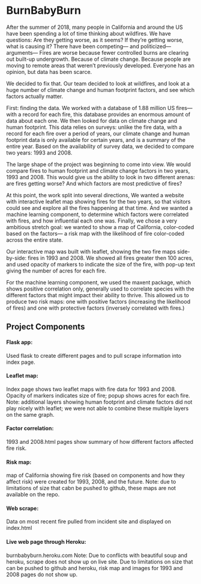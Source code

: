 # BurnBabyBurn

After the summer of 2018, many people in California and around the US have been spending a lot of time thinking about wildfires.  We have questions:  Are they getting worse, as it seems?  If they’re getting worse, what is causing it?  There have been competing— and politicized— arguments— Fires are worse because fewer controlled burns are clearing out built-up undergrowth.  Because of climate change.  Because people are moving to remote areas that weren’t previously developed.  Everyone has an opinion, but data has been scarce.

We decided to fix that.  Our team decided to look at wildfires, and look at a huge number of climate change and human footprint factors, and see which factors actually matter.

First: finding the data.  We worked with a database of 1.88 million US fires— with a record for each fire, this database provides an enormous amount of data about each one.  We then looked for data on climate change and human footprint.  This data relies on surveys:  unlike the fire data, with a record for each fire over a period of years, our climate change and human footprint data is only available for certain years, and is a summary of the entire year. Based on the availability of survey data, we decided to compare two years:  1993 and 2008. 

The large shape of the project was beginning to come into view.  We would compare fires to human footprint and climate change factors in two years, 1993 and 2008.  This would give us the ability to look in two different arenas:  are fires getting worse?  And which factors are most predictive of fires?

At this point, the work split into several directions,  We wanted a website with interactive leaflet map showing fires for the two years, so that visitors could see and explore all the fires happening at that time.  And we wanted a machine learning component, to determine which factors were correlated with fires, and how influential each one was.  Finally, we chose a very ambitious stretch goal: we wanted to show a map of California, color-coded based on the factors— a risk map with the likelihood of fire color-coded across the entire state.

Our interactive map was built with leaflet, showing the two fire maps side-by-side: fires in 1993 and 2008.  We showed all fires greater then 100 acres, and used opacity of markers to indicate the size of the fire, with pop-up text giving the number of acres for each fire.

For the machine learning component, we used the maxent package, which shows positive correlation only,  generally used to correlate species with the different factors that might impact their ability to thrive.  This allowed us to produce two risk maps: one with positive factors (increasing the likelihood of fires)  and one with protective factors (inversely correlated with fires.)

## Project Components

#### Flask app:  
Used flask to create different pages and to pull scrape information into index page.
#### Leaflet map:  
Index page shows two leaflet maps with fire data for 1993 and 2008.  Opacity of markers indicates size of fire; popup shows acres for each fire.  Note:  additional layers showing human footprint and climate factors did not play nicely with leaflet; we were not able to combine these multiple layers on the same graph.
#### Factor correlation:  
1993 and 2008.html pages show summary of how different factors affected fire risk.
#### Risk map:  
map of California showing fire risk (based on components and how they affect risk) were created for 1993, 2008, and the future.  Note: due to limitations of size that cabn be pushed to github, these maps are not available on the repo.
#### Web scrape: 
Data on most recent fire pulled from incident site and displayed on index.html
#### Live web page through Heroku:  
burnbabyburn.heroku.com  Note:  Due to conflicts with beautiful soup and heroku, scrape does not show up on live site.  Due to limitations on size that can be pushed to github and heroku, risk map and images for 1993 and 2008 pages do not show up.
